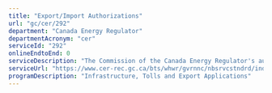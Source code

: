 ```yaml
---
title: "Export/Import Authorizations"
url: "gc/cer/292"
department: "Canada Energy Regulator"
departmentAcronym: "cer"
serviceId: "292"
onlineEndtoEnd: 0
serviceDescription: "The Commission of the Canada Energy Regulator's authorization to requests related to the import and export of natural gas and the export of oil, propane, and butane in the form of a short-term export order issued to importers and exporters for a period stipulated in the National Energy Board Act Part VI (Oil and Gas) Regulations."
serviceUrl: "https://www.cer-rec.gc.ca/bts/whwr/gvrnnc/nbsrvcstndrd/index-eng.html"
programDescription: "Infrastructure, Tolls and Export Applications"
---
```

